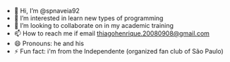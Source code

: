 - 👋 Hi, I’m @spnaveia92
- 👀 I’m interested in learn new types of programming
- 💞️ I’m looking to collaborate on in my academic training
- 📫 How to reach me if email thiagohenrique.20080908@gmail.com
- 😄 Pronouns: he and his 
- ⚡ Fun fact: i'm from the Independente (organized fan club of São Paulo)

<!---
spnaveia92/spnaveia92 is a ✨ special ✨ repository because its `README.md` (this file) appears on your GitHub profile.
You can click the Preview link to take a look at your changes.
--->
